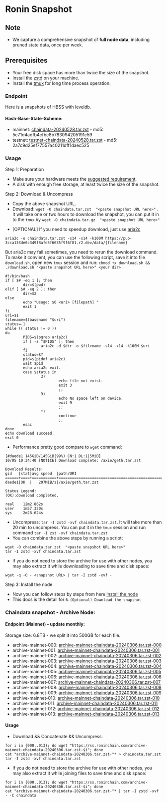 # Ronin Snapshot

## Note
- We capture a comprehensive snapshot of **full node data**, including pruned state data, once per week.

## Prerequisites
- Your free disk space has more than twice the size of the snapshot.
- Install the [zstd](https://github.com/facebook/zstd) on your machine.
- Install the [tmux](https://github.com/tmux/tmux/wiki/Installing) for long time process operation.


### Endpoint

Here is a snapshots of HBSS with leveldb.

#### Hash-Base-State-Scheme:

- mainnet: [chaindata-20240528.tar.zst](https://pub-3cca138de6c349f8afe5f6635f9f6f81.r2.dev/data/chaindata-20240528.tar.zst) - md5: 5c71d4adfb4cfbc8b783094205191c59
- testnet: [testnet-chaindata-20240528.tar.zst](https://pub-3cca138de6c349f8afe5f6635f9f6f81.r2.dev/data/testnet-chaindata-20240528.tar.zst) - md5: 2a7c9d25ef77557a40211dff1daec525

### Usage

Step 1: Preparation
- Make sure your hardware meets the [suggested requirement](https://docs.roninchain.com/docs/node-operators/mainnet/non-validator#install-the-node).
- A disk with enough free storage, at least twice the size of the snapshot.

Step 2: Download & Uncompress
- Copy the above snapshot URL.
- Download:  `wget -O chaindata.tar.zst  "<paste snapshot URL here>"` . It will take one or two hours to download the snapshot, you can put it in to the `tmux` by `wget -O chaindata.tar.gz  "<paste snapshot URL here>"`


* [OPTIONAL] If you need to speedup download, just use [aria2c](https://github.com/aria2/aria2)
```
aria2c -o chaindata.tar.zst -s14 -x14 -k100M https://pub-3cca138de6c349f8afe5f6635f9f6f81.r2.dev/data/{filename}
```

But aria2c may fail sometimes, you need to rerun the download command. To make it convient, you can use the following script, save it into file `download.sh`, open new `tmux` session and run: `chmod +x download.sh && ./download.sh "<paste snapshot URL here>" <your dir>`
```
#!/bin/bash
if [ $# -eq 1 ]; then
        dir=$(pwd)
elif [ $# -eq 2 ]; then
        dir=$2
else
        echo "Usage: $0 <uri> [filepath] "
        exit 1
fi
uri=$1
filename=$(basename "$uri")
status=-1
while (( status != 0 ))
do
        PIDS=$(pgrep aria2c)
        if [ -z "$PIDS" ]; then
                aria2c -d $dir -o $filename -s14 -x14 -k100M $uri
        fi
        status=$?
        pid=$(pidof aria2c)
        wait $pid
        echo aria2c exit.
        case $status in
                3)
                        echo file not exist.
                        exit 3
                        ;;
                9)
                        echo No space left on device.
                        exit 9
                        ;;
                *)
                        continue
                        ;;
        esac
done
echo download succeed.
exit 0
```

- Performance pretty good compare to `wget` command:

```
[#daede1 145GiB/145GiB(99%) CN:1 DL:115MiB]
10/05 10:34:40 [NOTICE] Download complete: /axie/geth.tar.zst

Download Results:
gid   |stat|avg speed  |path/URI
======+====+===========+=======================================================
daede1|OK  |   207MiB/s|/axie/geth.tar.zst

Status Legend:
(OK):download completed.

real    12m2.862s
user    1m57.320s
sys     2m28.624s
```

- Uncompress: `tar -I zstd -xvf chaindata.tar.zst`. It will take more than 20 min to uncompress. You can put it in the `tmux` session and run command `tar -I zst -xvf chaindata.tar.zst`
- You can combine the above steps by running a script:

```
wget -O chaindata.tar.zst  "<paste snapshot URL here>"
tar -I zstd -xvf chaindata.tar.zst
```


- If you do not need to store the archive for use with other nodes, you may also extract it while downloading to save time and disk space:
```
wget -q -O - <snapshot URL> | tar -I zstd -xvf -
```


Step 3: Install the node
- Now you can follow steps by steps from here [Install the node ](https://docs.roninchain.com/docs/node-operators/mainnet/non-validator#install-the-node)
- This docs is the detail for `6.(Optional) Download the snapshot`

### Chaindata snapshot - Archive Node:

#### Endpoint (Mainnet) - update monthly:

Storage size: 6.8TB - we split it into 500GB for each file.

- archive-mainnet-000: [archive-mainnet-chaindata-20240306.tar.zst-000](https://ss.roninchain.com/archive-mainnet-chaindata-20240306.tar.zst-000)
- archive-mainnet-001: [archive-mainnet-chaindata-20240306.tar.zst-001](https://ss.roninchain.com/archive-mainnet-chaindata-20240306.tar.zst-001)
- archive-mainnet-002: [archive-mainnet-chaindata-20240306.tar.zst-002](https://ss.roninchain.com/archive-mainnet-chaindata-20240306.tar.zst-002)
- archive-mainnet-003: [archive-mainnet-chaindata-20240306.tar.zst-003](https://ss.roninchain.com/archive-mainnet-chaindata-20240306.tar.zst-003)
- archive-mainnet-004: [archive-mainnet-chaindata-20240306.tar.zst-004](https://ss.roninchain.com/archive-mainnet-chaindata-20240306.tar.zst-004)
- archive-mainnet-005: [archive-mainnet-chaindata-20240306.tar.zst-005](https://ss.roninchain.com/archive-mainnet-chaindata-20240306.tar.zst-005)
- archive-mainnet-006: [archive-mainnet-chaindata-20240306.tar.zst-006](https://ss.roninchain.com/archive-mainnet-chaindata-20240306.tar.zst-006)
- archive-mainnet-007: [archive-mainnet-chaindata-20240306.tar.zst-007](https://ss.roninchain.com/archive-mainnet-chaindata-20240306.tar.zst-007)
- archive-mainnet-008: [archive-mainnet-chaindata-20240306.tar.zst-008](https://ss.roninchain.com/archive-mainnet-chaindata-20240306.tar.zst-008)
- archive-mainnet-009: [archive-mainnet-chaindata-20240306.tar.zst-009](https://ss.roninchain.com/archive-mainnet-chaindata-20240306.tar.zst-009)
- archive-mainnet-010: [archive-mainnet-chaindata-20240306.tar.zst-010](https://ss.roninchain.com/archive-mainnet-chaindata-20240306.tar.zst-010)
- archive-mainnet-011: [archive-mainnet-chaindata-20240306.tar.zst-011](https://ss.roninchain.com/archive-mainnet-chaindata-20240306.tar.zst-011)
- archive-mainnet-012: [archive-mainnet-chaindata-20240306.tar.zst-012](https://ss.roninchain.com/archive-mainnet-chaindata-20240306.tar.zst-012)
- archive-mainnet-013: [archive-mainnet-chaindata-20240306.tar.zst-013](https://ss.roninchain.com/archive-mainnet-chaindata-20240306.tar.zst-013)


#### Usage
- Download && Concatenate && Uncompress:

```shell
for i in {000..013}; do wget "https://ss.roninchain.com/archive-mainnet-chaindata-20240306.tar.zst-$i"; done
cat "archive-mainnet-chaindata-20240306.tar.zst-"* > chaindata.tar.zst
tar -I zstd -xvf chaindata.tar.zst
```

- If you do not need to store the archive for use with other nodes, you may also extract it while joining files to save time and disk space:

```shell
for i in {000..013}; do wget "https://ss.roninchain.com/archive-mainnet-chaindata-20240306.tar.zst-$i"; done
cat "archive-mainnet-chaindata-20240306.tar.zst-"* | tar -I zstd -xvf - -C chaindata
```
